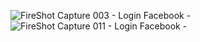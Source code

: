 ![FireShot Capture 003 - Login Facebook - ](https://user-images.githubusercontent.com/43156649/91649048-c65f5180-ea45-11ea-983d-077db796ba79.png)
![FireShot Capture 011 - Login Facebook - ](https://user-images.githubusercontent.com/43156649/91649046-c52e2480-ea45-11ea-8691-e3a21fbce88f.png)
